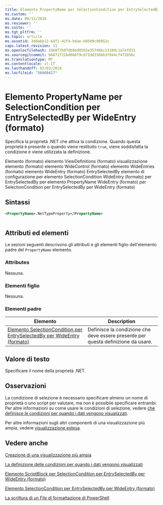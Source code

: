 ```yaml
---
title: Elemento PropertyName per SelectionCondition per EntrySelectedBy per WideEntry (formato) | Microsoft Docs
ms.custom: ''
ms.date: 09/13/2016
ms.reviewer: ''
ms.suite: ''
ms.tgt_pltfrm: ''
ms.topic: article
ms.assetid: 340abb12-6df1-42f4-bdae-b0509c90952c
caps.latest.revision: 11
ms.openlocfilehash: 196877b97db9ed0592e357486c1318dc1e7efd31
ms.sourcegitcommit: b6871f21bd666f9cd71dd336bb3f844cf472b56c
ms.translationtype: MT
ms.contentlocale: it-IT
ms.lasthandoff: 02/03/2019
ms.locfileid: "56860417"
---
```

# <a name="propertyname-element-for-selectioncondition-for-entryselectedby-for-wideentry-format"></a>Elemento PropertyName per SelectionCondition per EntrySelectedBy per WideEntry (formato)

Specifica la proprietà .NET che attiva la condizione. Quando questa proprietà è presente o quando viene restituito `true`, viene soddisfatta la condizione e viene utilizzata la definizione.

Elemento (formato) elemento ViewDefinitions (formato) visualizzazione elemento (formato) elemento WideControl (formato) elemento WideEntries (formato) elemento WideEntry (formato) EntrySelectedBy elemento di configurazione per elemento SelectionCondition WideEntry (formato) per EntrySelectedBy per elemento PropertyName WideEntry (formato) per SelectionCondition per EntrySelectedBy per WideEntry (formato)

## <a name="syntax"></a>Sintassi

```xml
<PropertyName>.NetTypeProperty</PropertyName>
```

```csharp

```

## <a name="attributes-and-elements"></a>Attributi ed elementi

Le sezioni seguenti descrivono gli attributi e gli elementi figlio dell'elemento padre del `PropertyName` elemento.

### <a name="attributes"></a>Attributes

Nessuna.

### <a name="child-elements"></a>Elementi figlio

Nessuna.

### <a name="parent-elements"></a>Elementi padre

|Elemento|Description|
|-------------|-----------------|
|[Elemento SelectionCondition per EntrySelectedBy per WideEntry (formato)](./selectioncondition-element-for-entryselectedby-for-widecontrol-format.md)|Definisce la condizione che deve essere presente per questa definizione da usare.|

## <a name="text-value"></a>Valore di testo

Specificare il nome della proprietà .NET.

## <a name="remarks"></a>Osservazioni

La condizione di selezione è necessario specificare almeno un nome di proprietà o uno script per valutare, ma non è possibile specificare entrambi. Per altre informazioni su come usare le condizioni di selezione, vedere [che definisce le condizioni per quando i dati vengono visualizzati](./defining-conditions-for-displaying-data.md).

Per altre informazioni sugli altri componenti di una visualizzazione più ampia, vedere [visualizzazione estesa](./creating-a-wide-view.md).

## <a name="see-also"></a>Vedere anche

[Creazione di una visualizzazione più ampia](./creating-a-wide-view.md)

[La definizione delle condizioni per quando i dati vengono visualizzati](./defining-conditions-for-displaying-data.md)

[Elemento ScriptBlock per SelectionCondition per EntrySelectedBy per WideEntry (formato)](./scriptblock-element-for-selectioncondition-for-entryselectedby-for-widecontrol-format.md)

[Elemento SelectionCondition per EntrySelectedBy per WideEntry (formato)](./selectioncondition-element-for-entryselectedby-for-widecontrol-format.md)

[La scrittura di un File di formattazione di PowerShell](./writing-a-powershell-formatting-file.md)
